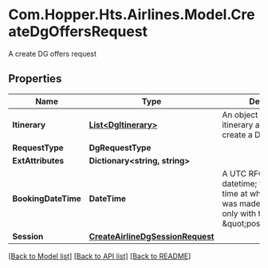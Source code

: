 # Com.Hopper.Hts.Airlines.Model.CreateDgOffersRequest
A create DG offers request

## Properties

Name | Type | Description | Notes
------------ | ------------- | ------------- | -------------
**Itinerary** | [**List&lt;DgItinerary&gt;**](DgItinerary.md) | An object detailing the itinerary and fare used to create a DG offer | 
**RequestType** | **DgRequestType** |  | 
**ExtAttributes** | **Dictionary&lt;string, string&gt;** |  | 
**BookingDateTime** | **DateTime** | A UTC RFC3339 datetime; the date and time at which the booking was made. To be used only with the request type \&quot;post_booking\&quot; | [optional] 
**Session** | [**CreateAirlineDgSessionRequest**](CreateAirlineDgSessionRequest.md) |  | [optional] 

[[Back to Model list]](../../README.md#documentation-for-models) [[Back to API list]](../../README.md#documentation-for-api-endpoints) [[Back to README]](../../README.md)


